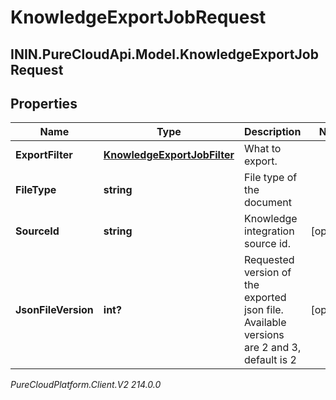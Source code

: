 # KnowledgeExportJobRequest

## ININ.PureCloudApi.Model.KnowledgeExportJobRequest

## Properties

|Name | Type | Description | Notes|
|------------ | ------------- | ------------- | -------------|
| **ExportFilter** | [**KnowledgeExportJobFilter**](KnowledgeExportJobFilter) | What to export. | |
| **FileType** | **string** | File type of the document | |
| **SourceId** | **string** | Knowledge integration source id. | [optional] |
| **JsonFileVersion** | **int?** | Requested version of the exported json file. Available versions are 2 and 3, default is 2 | [optional] |



_PureCloudPlatform.Client.V2 214.0.0_
